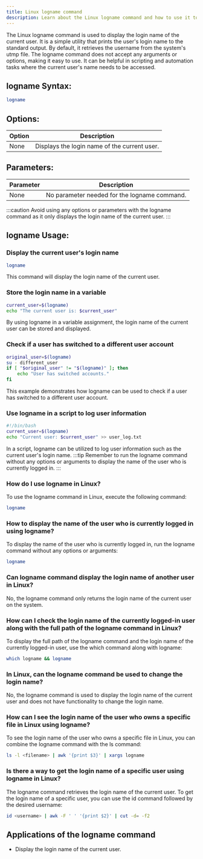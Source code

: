 ```yaml
---
title: Linux logname command
description: Learn about the Linux logname command and how to use it to retrieve the login name of the current user.
---
```


The Linux logname command is used to display the login name of the current user. It is a simple utility that prints the user's login name to the standard output. By default, it retrieves the username from the system's utmp file. The logname command does not accept any arguments or options, making it easy to use. It can be helpful in scripting and automation tasks where the current user's name needs to be accessed.

## logname Syntax:
```bash
logname
```
## Options:
| Option | Description                  |
|--------|------------------------------|
| None   | Displays the login name of the current user. |

## Parameters:
| Parameter | Description                                       |
|-----------|---------------------------------------------------|
| None      | No parameter needed for the logname command.      |

:::caution
Avoid using any options or parameters with the logname command as it only displays the login name of the current user. 
:::
## logname Usage:
### Display the current user's login name
```bash
logname
```
This command will display the login name of the current user.

### Store the login name in a variable
```bash
current_user=$(logname)
echo "The current user is: $current_user"
```
By using logname in a variable assignment, the login name of the current user can be stored and displayed.

### Check if a user has switched to a different user account
```bash
original_user=$(logname)
su - different_user
if [ "$original_user" != "$(logname)" ]; then
    echo "User has switched accounts."
fi
```
This example demonstrates how logname can be used to check if a user has switched to a different user account.

### Use logname in a script to log user information
```bash
#!/bin/bash
current_user=$(logname)
echo "Current user: $current_user" >> user_log.txt
```
In a script, logname can be utilized to log user information such as the current user's login name.
:::tip
Remember to run the logname command without any options or arguments to display the name of the user who is currently logged in.
:::

### How do I use logname in Linux?
To use the logname command in Linux, execute the following command:
```bash
logname
```

### How to display the name of the user who is currently logged in using logname?
To display the name of the user who is currently logged in, run the logname command without any options or arguments:
```bash
logname
```

### Can logname command display the login name of another user in Linux?
No, the logname command only returns the login name of the current user on the system.

### How can I check the login name of the currently logged-in user along with the full path of the logname command in Linux?
To display the full path of the logname command and the login name of the currently logged-in user, use the which command along with logname:
```bash
which logname && logname
```

### In Linux, can the logname command be used to change the login name?
No, the logname command is used to display the login name of the current user and does not have functionality to change the login name.

### How can I see the login name of the user who owns a specific file in Linux using logname?
To see the login name of the user who owns a specific file in Linux, you can combine the logname command with the ls command:
```bash
ls -l <filename> | awk '{print $3}' | xargs logname
```

### Is there a way to get the login name of a specific user using logname in Linux?
The logname command retrieves the login name of the current user. To get the login name of a specific user, you can use the id command followed by the desired username:
```bash
id <username> | awk -F ' ' '{print $2}' | cut -d= -f2
```

## Applications of the logname command

- Display the login name of the current user.